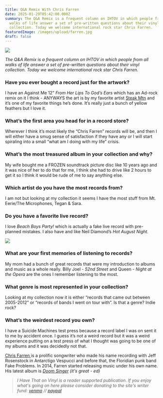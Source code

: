 ```yaml
---
title: Q&A Remix With Chris Farren
date: 2025-01-29T05:42:00.000Z
summary: The Q&A Remix is a frequent column on IHTOV in which people from all
  walks of life answer a set of pre-written questions about their vinyl
  collection. Today we welcome international rock star Chris Farren.
featuredImage: /images/upload/farren.jpg
draft: false
---
```

![](/images/upload/farren.jpg)

*The Q&A Remix is a frequent column on IHTOV in which people from all walks of life answer a set of pre-written questions about their vinyl collection. Today we welcome international rock star Chris Farren.*

### Have you ever bought a record just for the artwork?

I have an Against Me 12” *From Her Lips To God’s Ears* which has an Ad-rock remix on it I think - ANYWAYS the art is by my favorite artist [Steak Mtn](https://www.instagram.com/steakmtn/) and it’s one of my favorite things he’s done. It’s really just a bunch of yellow feathers but I love it.

### What’s the first area you head for in a record store?

Wherever I think it’s most likely the “Chris Farren” records will be, and then I will either have a smug sense of satisfaction if they have any or I will start spiraling into a small “what am I doing with my life” crisis.

### What’s the most treasured album in your collection and why?

My wife bought me a FROZEN soundtrack picture disc like 10 years ago and it was nice of her to do that for me, I think she had to drive like 2 hours to get it so I think it would be rude of me to say anything else.

### Which artist do you have the most records from?

 I am not but looking at my collection it seems I have the most stuff from Mt. Eerie/The Microphones, Tegan & Sara.

### Do you have a favorite live record?

I love *Beach Boys Party!* which is actually a fake live record with pre-planned mistakes. I also have and like Neil Diamond’s *Hot August Night.*

![](/images/upload/am.jpg)

### What are your first memories of listening to records?

My mom had a bunch of great records that were my introduction to albums and music as a whole really. Billy Joel - *52nd Street* and Queen - *Night at the Opera* are the ones I remember listening to the most.

### What genre is most represented in your collection? 

Looking at my collection now it is either “records that came out between 2005-2012” or “records of bands I went on tour with”. Is that a genre? Indie rock?

### What’s the weirdest record you own?

I have a Suicide Machines test press because a record label I was on sent it to me by accident once. I guess it’s not a weird record but it was a weird experience putting on a test press of what I thought was going to be one of my albums and it was decidedly not that.

[Chris Farren ](https://chrisfarren.bandcamp.com/)is a prolific songwriter who made his name recording with Jeff Rosenstock in Antarctigo Vespucci and before that, the Floridian punk band Fake Problems. In 2014, Farren started releasing music under his own name. His latest album is *[Doom Singer](https://chrisfarren.myshopify.com/) (it's great - ed)* 

> *I Have That on Vinyl is a reader supported publication. If you enjoy what's going on here please consider donating to the site's writer fund: [venmo](https://account.venmo.com/u/Michele-Catalano2659) // [paypal](https://www.paypal.com/paypalme/goingitaloneny?country.x=US&locale.x=en_US)*

